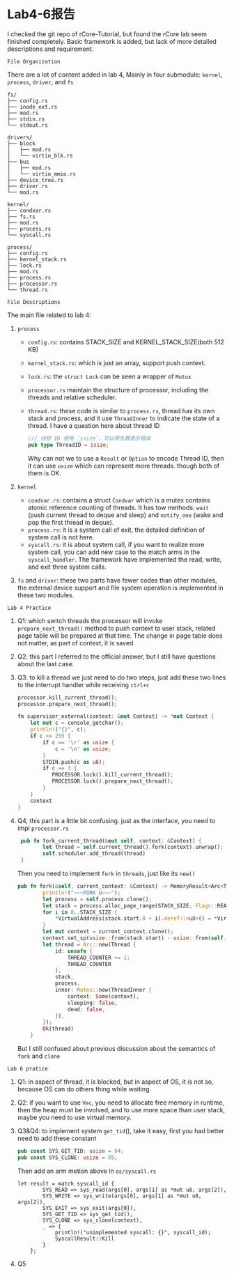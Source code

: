 # Lab4-6报告

I checked the git repo of rCore-Tutorial, but found the rCore lab seem finished completely. Basic framework is added, but lack of more detailed descriptions and requirement. 

`File Organization`

There are a lot of content added in lab 4, Mainly in four submodule: `kernel`, `process`, `driver`, and `fs`

```shell
fs/
├── config.rs
├── inode_ext.rs
├── mod.rs
├── stdin.rs
└── stdout.rs
```

```
drivers/
├── block
│   ├── mod.rs
│   └── virtio_blk.rs
├── bus
│   ├── mod.rs
│   └── virtio_mmio.rs
├── device_tree.rs
├── driver.rs
└── mod.rs
```

```
kernel/
├── condvar.rs
├── fs.rs
├── mod.rs
├── process.rs
└── syscall.rs
```

```
process/
├── config.rs
├── kernel_stack.rs
├── lock.rs
├── mod.rs
├── process.rs
├── processor.rs
└── thread.rs
```

`File Descriptions`

The main file related to lab 4:

1. `process`

	- `config.rs`: contains STACK_SIZE and KERNEL_STACK_SIZE(both 512 KB)
	
	- `kernel_stack.rs`: which is just an array, support push context.
	
	- `lock.rs`: the `struct Lock` can be seen a wrapper of `Mutux`
	
	- `processor.rs` maintain the structure of processor, including the threads and relative scheduler.
	
	- `thread.rs`: these code is similar to `process.rs`, thread has its own stack and process, and it use `ThreadInner` to indicate the state of  a thread. I have a question here about thread ID
	
	  ```rust
	  /// 线程 ID 使用 `isize`，可以用负数表示错误
	  pub type ThreadID = isize;
	  ```
	
	  Why can not we to use a `Result` or `Option` to encode Thread ID, then it can use `usize` which can represent more threads. though both of them is OK.   
	
2. `kernel`

   - `condvar.rs`: contains a struct `Condvar` which is a mutex contains atomic reference counting of threads. It has tow methods: `wait` (push current thread to deque and sleep) and `notify_one` (wake and pop the first thread in deque).
   - `process.rs`: it is a system call of exit, the detailed definition of system call is not here.
   - `syscall.rs`: it is about system call, if you want to realize more system call, you can add new case to the match arms in the `syscall_handler`. The framework have implemented the read, write, and exit three system calls. 

3. `fs` and `driver`: these two parts have fewer codes than other modules, the external device support and file system operation is implemented in these two modules.

`Lab 4 Practice`

1. Q1: which switch threads the processor will invoke `prepare_next_thread()` method to push context to user stack, related page table will be prepared at that time. The change in page table does not matter, as part of context, it is saved.

2. Q2: this part I referred to the official answer, but I still have questions about the last case.

3. Q3: to kill a thread we just need to do two steps, just add these two lines to the interrupt handler while receiving `ctrl+c`

   ```rust
   processor.kill_current_thread();
   processor.prepare_next_thread();
   ```

   ```rust
   fn supervisor_external(context: &mut Context) -> *mut Context {
       let mut c = console_getchar();
       println!("{}", c);
       if c <= 255 {
           if c == '\r' as usize {
               c = '\n' as usize;
           }
           STDIN.push(c as u8);
           if c == 3 {
              PROCESSOR.lock().kill_current_thread();
              PROCESSOR.lock().prepare_next_thread();
           }
       }
       context
   }
   ```

4. Q4, this part is a little bit confusing. just as the interface, you need to impl `processor.rs`

   ```rust
    pub fn fork_current_thread(&mut self, context: &Context) {
           let thread = self.current_thread().fork(context).unwrap();
           self.scheduler.add_thread(thread)
    }
   ```

   Then you need to implement `fork` in `threads`, just like its `new()`

   ```rust
   pub fn fork(&self, current_context: &Context) -> MemoryResult<Arc<Thread>> {
           println!("~~~FORK U~~~");
           let process = self.process.clone();
           let stack = process.alloc_page_range(STACK_SIZE, Flags::READABLE | Flags::WRITABLE)?;
           for i in 0..STACK_SIZE {
               *VirtualAddress(stack.start.0 + i).deref::<u8>() = *VirtualAddress(self.stack.start.0 + i).deref::<u8>()
           }
           let mut context = current_context.clone();
           context.set_sp(usize::from(stack.start) - usize::from(self.stack.start) + current_context.sp());
           let thread = Arc::new(Thread {
               id: unsafe {
                   THREAD_COUNTER += 1;
                   THREAD_COUNTER
               },
               stack,
               process,
               inner: Mutex::new(ThreadInner {
                   context: Some(context),
                   sleeping: false,
                   dead: false,
               }),
           });
           Ok(thread)
       }
   ```

   But I still confused about previous discussion about the semantics of `fork` and  `clone`

   

`Lab 6 pratice`

1. Q1: in aspect of thread, it is blocked, but in aspect of OS, it is not so, because OS can do others thing while waiting.

2. Q2: if you want to use `Vec`, you need to allocate free memory in runtime, then the heap must be involved, and to use more space than user stack, maybe you need to use virtual memory.  

3. Q3&Q4: to implement system `get_tid`(), take it easy, first you had better need to add these constant 

   ```rust
   pub const SYS_GET_TID: usize = 94;
   pub const SYS_CLONE: usize = 95;
   ```

   Then add an arm metion above in `os/syscall.rs`

   ```
   let result = match syscall_id {
           SYS_READ => sys_read(args[0], args[1] as *mut u8, args[2]),
           SYS_WRITE => sys_write(args[0], args[1] as *mut u8, args[2]),
           SYS_EXIT => sys_exit(args[0]),
           SYS_GET_TID => sys_get_tid(),
           SYS_CLONE => sys_clone(context),
           _ => {
               println!("unimplemented syscall: {}", syscall_id);
               SyscallResult::Kill
           }
       };
   ```

   

4. Q5 

   
